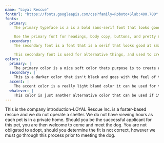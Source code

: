 ```yaml
---
name: "Loyal Rescue"
fontUrl: "https://fonts.googleapis.com/css?family=Roboto+Slab:400,700"
fonts:
  primary:
    The primary typeface is a is a bold sans-serif font that looks good at both large and small sizes on websites and mobile. It is also a font that is strong enough that it will still stand out when used in the websites primary baby blue color.

    Use the primary font for headings, body copy, buttons, and pretty much everything else.
  secondary:
    The secondary font is a font that is a serif that looks good at smaller sizes.

    This secondary font is used for alternative things, and used to create contrast and make things stand out. For example it can be used for links and maybe captions on photos.
colors:
  primary: |
    The primary color is a nice soft color thats purpose is to create a relaxed easy-going atmosphere, to make adopting a dog feel like a easy thing to do, and encouraging people to adopt. Use this color for headers and buttons and anywhere to add a hint of color.
  secondary: |
    This is a darker color that isn't black and goes with the feel of the website. Use it to make certain body copy to stand out and create contrast, it can also be used for captions.
  accent: |
    The accent color is a really light bland color it can be used for type for buttons in the hover state.
  whatever: |
    This color is just another alternative color that can be used if it is needed anywhere, it can be used as a fall back color.
---
```


This is the company introduction-LOYAL Rescue Inc. is a foster-based rescue and we do not operate a shelter. We do not have viewing hours as each pet is in a private home. Should you be the successful applicant for this pet, you are then welcome to come and meet the dog. You are not obligated to adopt, should you determine the fit is not correct, however we must go through this process prior to meeting the dog.
